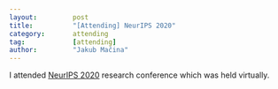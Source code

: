 ```yaml
---
layout:     	post
title:      	"[Attending] NeurIPS 2020"
category:		attending
tag:			[attending]
author:     	"Jakub Mačina"
---
```

<!--more-->

I attended [NeurIPS 2020](https://nips.cc/Conferences/2020) research conference which was held virtually.
